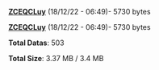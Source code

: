 [**ZCEQCLuy**](/data/ZCEQCLuy.txt) (18/12/22 - 06:49)- 5730 bytes

[**ZCEQCLuy**](/data/ZCEQCLuy.txt) (18/12/22 - 06:49)- 5730 bytes

**Total Datas**: 503

**Total Size**: 3.37 MB / 3.4 MB